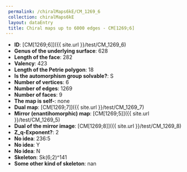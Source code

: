 ```yaml
--- 
 permalink: /chiralMaps6kE/CM_1269_6 
 collection: chiralMaps6kE
 layout: dataEntry
 title: Chiral maps up to 6000 edges - CM[1269;6]
---
```


- **ID**: [CM[1269;6]]({{ site.url }}/test/CM_1269_6)
- **Genus of the underlying surface**: 628
- **Length of the face**: 282
- **Valency**: 423
- **Length of the Petrie polygon**: 18
- **Is the automorphism group solvable?**: S
- **Number of vertices**: 6
- **Number of edges**: 1269
- **Number of faces**: 9
- **The map is self-**: none
- **Dual map**: [CM[1269;7]]({{ site.url }}/test/CM_1269_7)
- **Mirror (enantihomorphic) map**: [CM[1269;5]]({{ site.url }}/test/CM_1269_5)
- **Dual of the mirror image**: [CM[1269;8]]({{ site.url }}/test/CM_1269_8)
- **Z_q-Exponent?**: 2
- **No idea**:  236:5
- **No idea**: Y
- **No idea**: N
- **Skeleton**: Sk(6;2)^141
- **Some other kind of skeleton**: nan
